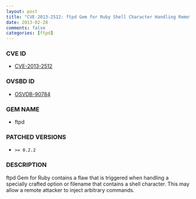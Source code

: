 ```yaml
---
layout: post
title: "CVE-2013-2512: ftpd Gem for Ruby Shell Character Handling Remote Command Injection"
date: 2013-02-28
comments: false
categories: [ftpd]
---
```



### CVE ID

* [CVE-2013-2512](http://osvdb.org/show/osvdb/90784)



### OVSBD ID

* [OSVDB-90784](http://osvdb.org/show/osvdb/90784)


### GEM NAME

* ftpd


### PATCHED VERSIONS


* `>= 0.2.2`


### DESCRIPTION

ftpd Gem for Ruby contains a flaw that is triggered when handling a
specially crafted option or filename that contains a shell
character. This may allow a remote attacker to inject arbitrary
commands.

